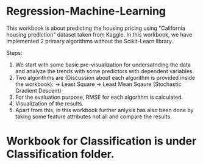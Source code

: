 # Regression-Machine-Learning

This workbook is about predicting the housing pricing using "California housing prediction" dataset taken from Kaggle. In this workbook, we
have implemented 2 primary algorithms without the Scikit-Learn library.

Steps:
1. We start with some basic pre-visualization for undersatnding the data and analyze the trends with some predictors with dependent variables.
2. Two algorithms are (Discussion about each algorithm is provided inside the workbook):
  -> Least Square 
  -> Least Mean Sqaure (Stochastic Gradient Descent)
3. For the evaluation purpose, RMSE for each algorithm is calculated.
4. Visualization of the results.
5. Apart from this, in this workbook further anlysis has also been done by taking some feature attributes not all and compare the results.

# Workbook for Classification is under Classification folder.
